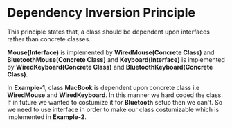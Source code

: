 # Dependency Inversion Principle

This principle states that, a class should be dependent upon interfaces rather than concrete classes.

**Mouse(Interface)** is implemented by **WiredMouse(Concrete Class)** and **BluetoothMouse(Concrete Class)** and **Keyboard(Interface)** is implemented by **WiredKeyboard(Concrete Class)** and **BluetoothKeyboard(Concrete Class)**.

In **Example-1**, class **MacBook** is dependent upon concrete class i.e **WiredMouse** and **WiredKeyboard**. In this manner we hard coded the class. If in future we wanted to costumize it for **Bluetooth** setup then we can't. So we need to use interface in order to make our class costumizable which is implemented in **Example-2**.